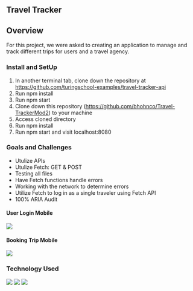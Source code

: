 
## Travel Tracker

## Overview

For this project, we were asked to creating an application to manage and track different trips for users and a travel agency.

### Install and SetUp
1. In another terminal tab, clone down the repository at https://github.com/turingschool-examples/travel-tracker-api
2. Run npm install
3. Run npm start
4. Clone down this repository (https://github.com/bhohnco/Travel-TrackerMod2) to your machine
5. Access cloned directory
6. Run npm install
7. Run npm start and visit localhost:8080

### Goals and Challenges 
* Utulize APIs
* Utulize Fetch: GET & POST 
* Testing all files
* Have Fetch functions handle errors
* Working with the network to determine errors
* Utilize Fetch to log in as a single traveler using Fetch API
* 100% ARIA Audit

#### User Login Mobile
![](https://user-images.githubusercontent.com/71860165/116410250-d0fb0200-a7f1-11eb-8d2a-9c57e8deeb42.gif)

#### Booking Trip Mobile
![](https://user-images.githubusercontent.com/71860165/116410573-26371380-a7f2-11eb-9256-919f01548a99.gif)

### Technology Used
![](https://user-images.githubusercontent.com/71860165/116416056-40272500-a7f7-11eb-95b6-2e8770502849.png)
![](https://user-images.githubusercontent.com/71860165/116416068-43221580-a7f7-11eb-92d3-d7ccf90cd0a9.png)
![](https://user-images.githubusercontent.com/71860165/116416117-503f0480-a7f7-11eb-873a-37326551381c.png)
